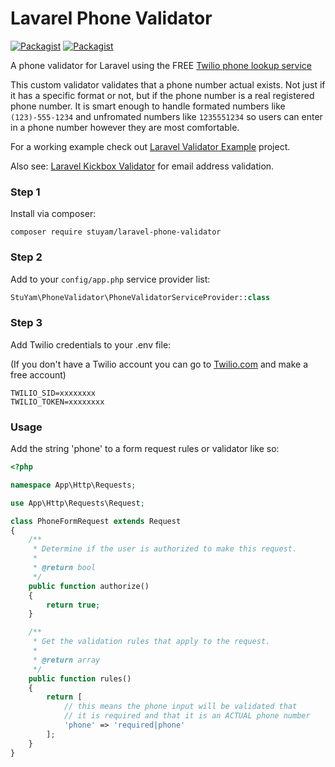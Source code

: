 # Lavarel Phone Validator
[![Packagist](https://img.shields.io/packagist/v/stuyam/laravel-phone-validator.svg)](https://packagist.org/packages/stuyam/laravel-phone-validator)
[![Packagist](https://img.shields.io/packagist/dt/stuyam/laravel-phone-validator.svg)](https://packagist.org/packages/stuyam/laravel-phone-validator)

A phone validator for Laravel using the FREE [Twilio phone lookup service](https://www.twilio.com/lookup)

This custom validator validates that a phone number actual exists. Not just if it has a specific format or not, but if the phone number is a real registered phone number. It is smart enough to handle formated numbers like ```(123)-555-1234``` and unfromated numbers like ```1235551234``` so users can enter in a phone number however they are most comfortable.

For a working example check out [Laravel Validator Example](https://github.com/stuyam/validators) project.

Also see: [Laravel Kickbox Validator](https://github.com/stuyam/laravel-kickbox-validator) for email address validation.

### Step 1
Install via composer:

```
composer require stuyam/laravel-phone-validator
```

### Step 2
Add to your ```config/app.php``` service provider list:

```php
StuYam\PhoneValidator\PhoneValidatorServiceProvider::class
```

### Step 3
Add Twilio credentials to your .env file:

(If you don't have a Twilio account you can go to [Twilio.com](https://www.twilio.com/) and make a free account)

```
TWILIO_SID=xxxxxxxx
TWILIO_TOKEN=xxxxxxxx
```


### Usage
Add the string 'phone' to a form request rules or validator like so:

```php
<?php

namespace App\Http\Requests;

use App\Http\Requests\Request;

class PhoneFormRequest extends Request
{
    /**
     * Determine if the user is authorized to make this request.
     *
     * @return bool
     */
    public function authorize()
    {
        return true;
    }

    /**
     * Get the validation rules that apply to the request.
     *
     * @return array
     */
    public function rules()
    {
        return [
        	// this means the phone input will be validated that
        	// it is required and that it is an ACTUAL phone number
            'phone' => 'required|phone'
        ];
    }
}

```
